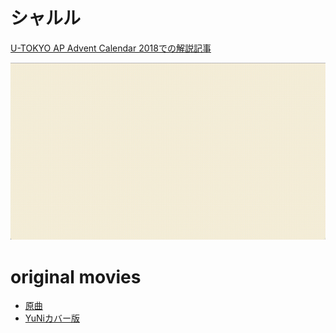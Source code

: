 # シャルル
<a href="https://qiita.com/radi_bow/items/2696280aa6bbff165f9b"> U-TOKYO AP Advent Calendar 2018での解説記事 </a>

<img src="images/second.gif">

# original movies
* <a href="https://youtu.be/TA5OFS_xX0c"> 原曲 </a>  
* <a href="https://youtu.be/LjkDJHk2KrE"> YuNiカバー版 </a>  
